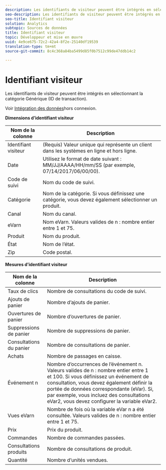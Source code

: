 ```yaml
---
description: Les identifiants de visiteur peuvent être intégrés en sélectionnant la catégorie Générique (ID de transaction).
seo-description: Les identifiants de visiteur peuvent être intégrés en sélectionnant la catégorie Générique (ID de transaction).
seo-title: Identifiant visiteur
solution: Analytics
subtopic: Sources de données
title: Identifiant visiteur
topic: Développeur et mise en œuvre
uuid: 4e9ce675-72c2-42a4-8f2e-25140df19539
translation-type: tm+mt
source-git-commit: 8c4c368a84ba5499d85f0b7512c99de47ddb14c2

---
```



# Identifiant visiteur

Les identifiants de visiteur peuvent être intégrés en sélectionnant la catégorie Générique (ID de transaction).

Voir [Intégration des données](/help/import/c-data-sources/datasrc-integrating-offline-data.md)hors connexion.

<p class="head"> <b>Dimensions d’identifiant visiteur</b> </p>

| Nom de la colonne | Description |
|--- |--- |
| Identifiant visiteur | (Requis) Valeur unique qui représente un client dans les systèmes en ligne et hors ligne. |
| Date | Utilisez le format de date suivant : MM/JJ/AAAA/HH/mm/SS (par exemple, 07/14/2017/06/00/00). |
| Code de suivi | Nom du code de suivi. |
| Catégorie | Nom de la catégorie.  Si vous définissez une catégorie, vous devez également sélectionner un produit. |
| Canal | Nom du canal. |
| eVarn | Nom eVarn. Valeurs valides de n : nombre entier entre 1 et 75. |
| Produit | Nom du produit. |
| État | Nom de l’état. |
| Zip | Code postal. |

**Mesures d’identifiant visiteur**

| Nom de la colonne | Description |
|--- |--- |
| Taux de clics | Nombre de consultations du code de suivi. |
| Ajouts de panier | Nombre d’ajouts de panier. |
| Ouvertures de panier | Nombre d’ouvertures de panier. |
| Suppressions de panier | Nombre de suppressions de panier. |
| Consultations du panier | Nombre de consultations de panier. |
| Achats | Nombre de passages en caisse. |
| Événement n | Nombre d’occurrences de l’événement n. Valeurs valides de n : nombre entier entre 1 et 100.  Si vous définissez un événement de consultation, vous devez également définir la portée de données correspondante (eVar). Si, par exemple, vous incluez des consultations eVar2, vous devez configurer la variable eVar2. |
| Vues eVarn | Nombre de fois où la variable eVar n a été consultée. Valeurs valides de n : nombre entier entre 1 et 75. |
| Prix | Prix du produit. |
| Commandes | Nombre de commandes passées. |
| Consultations produits | Nombre de consultations de produit. |
| Quantité | Nombre d’unités vendues. |
